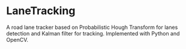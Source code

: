 # LaneTracking

A road lane tracker based on Probabilistic Hough Transform for lanes detection and Kalman filter for tracking.
Implemented with Python and OpenCV.
